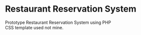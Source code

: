 # Restaurant Reservation System
Prototype Restaurant Reservation System using PHP<br>
CSS template used not mine.
